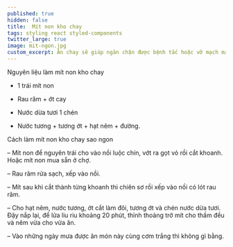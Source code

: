 ```yaml
---
published: true
hidden: false
title:  Mít non kho chay
tags: styling react styled-components
twitter_large: true
image: mit-ngon.jpg
custom_excerpt: Ăn chay sẽ giúp ngăn chặn được bệnh tắc hoặc vỡ mạch máu ở người tăng huyết áp, hạn chế tai biến nhồi máu cơ tim.
---
```


Nguyên liệu làm mít non kho chay

+ 1 trái mít non

+ Rau răm + ớt cay

+ Nước dừa tươi 1 chén

+ Nước tương + tương ớt + hạt nêm + đường.

Cách làm mít non kho chay sao ngon

– Mít non để nguyên trái cho vào nồi luộc chín, vớt ra gọt vỏ rồi cắt khoanh. Hoặc mít non mua sẵn ở chợ.

– Rau răm rửa sạch, xếp vào nồi.

– Mít sau khi cắt thành từng khoanh thì chiên sơ rồi xếp vào nồi có lót rau răm.

– Cho hạt nêm, nước tương, ớt cắt làm đôi, tương ớt và chén nước dừa tươi. Đậy nắp lại, để lửa liu riu khoảng 20 phút, thỉnh thoảng trở mít cho thấm đều và nêm vừa cho vừa ăn.

– Vào những ngày mưa được ăn món này cùng cơm trắng thì không gì bằng.
